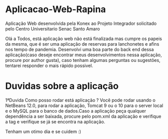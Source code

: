 # Aplicacao-Web-Rapina
Aplicação Web desenvolvida pela Konex ao Projeto Integrador solicitado pelo Centro Universitario Senac Santo Amaro

Olá a Todos, está aplicação web não está finalizada mas cumpre os papeis da mesma, que é ser uma aplicação de reservas para lanchonetes e afins nos tempo de pandemia.
Desenvolvi uma boa parte do back end dessa aplicação(caso deseje encontrar meus desenvolvimentos nessa aplicação, procure por author gusta), caso tenham algumas perguntas ou sugestões, tentarei responder o mais rápido possivel.

# Duvidas sobre a aplicação

1ªDuvida
Como posso rodar está aplicação ?
Você pode rodar usando o NetBeans 12.0, para rodar a aplicação, Tomcat 9 ou o 10 para o server local e o MySQL para o banco de dados.Caso a aplicação peça qualquer dependência a ser baixada, procure pelo pom.xml da aplicação e verifique a tag <dependencies> e verifique se já se encontra na aplicação.
  
Tenham um otimo dia e se cuidem :)
